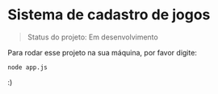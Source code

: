 # Sistema de cadastro de jogos

> Status do projeto: Em desenvolvimento

 Para rodar esse projeto na sua máquina, por favor digite:
 ```
 node app.js
 ```

 :)
